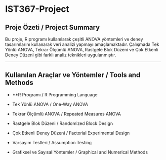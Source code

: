 # IST367-Project

## Proje Özeti / Project Summary

Bu proje, R programı kullanılarak çeşitli ANOVA yöntemleri ve deney tasarımlarını kullanarak veri analizi yapmayı amaçlamaktadır. Çalışmada Tek Yönlü ANOVA, Tekrar Ölçümlü ANOVA, Rastgele Blok Düzeni ve Çok Etkenli Deney Düzeni gibi farklı analiz teknikleri uygulanmıştır. 

---

## Kullanılan Araçlar ve Yöntemler / Tools and Methods

- **R Programı  /  R Programming Language

- Tek Yönlü ANOVA  /  One-Way ANOVA

- Tekrar Ölçümlü ANOVA  /  Repeated Measures ANOVA

- Rastgele Blok Düzeni  /  Randomized Block Design

- Çok Etkenli Deney Düzeni  /  Factorial Experimental Design

- Varsayım Testleri  /  Assumption Testing

- Grafiksel ve Sayısal Yöntemler  /  Graphical and Numerical Methods
